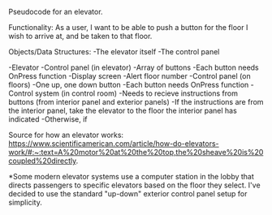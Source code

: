 Pseudocode for an elevator.

Functionality: As a user, I want to be able to push a button for the floor I wish to arrive at, and be taken to that floor. 

Objects/Data Structures:
-The elevator itself
-The control panel

-Elevator
    -Control panel (in elevator)
        -Array of buttons 
        -Each button needs OnPress function
    -Display screen
        -Alert floor number
-Control panel (on floors)
    -One up, one down button
    -Each button needs OnPress function
-Control system (in control room)
    -Needs to recieve instructions from buttons (from interior panel and exterior panels)
    -If the instructions are from the interior panel, take the elevator to the floor the interior panel has indicated
    -Otherwise, if 

    
    

Source for how an elevator works: https://www.scientificamerican.com/article/how-do-elevators-work/#:~:text=A%20motor%20at%20the%20top,the%20sheave%20is%20coupled%20directly.

*Some modern elevator systems use a computer station in the lobby that directs passengers to specific elevators based on the floor they select. I've decided to use the standard "up-down" exterior control panel setup for simplicity. 